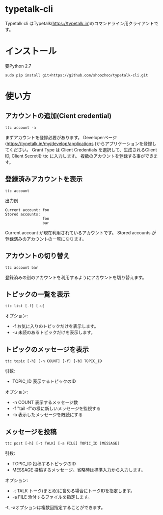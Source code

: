 typetalk-cli
============

Typetalk cli はTypetalk(https://typetalk.in)のコマンドライン用クライアントです。

インストール
=======
要Python 2.7
```
sudo pip install git+https://github.com/shoozhoo/typetalk-cli.git
```

使い方
=====
アカウントの追加(Cient credential)
--------------------------------
```
ttc account -a
```
まずアカウントを登録必要があります。
Developerページ(https://typetalk.in/my/develop/applications )からアプリケーションを登録してください。
Grant Type は Client Credentials を選択して、生成されるClient ID, Client Secretを ttc に入力します。
複数のアカウントを登録する事ができます。

登録済みアカウントを表示
---------------------
```
ttc account
```
出力例
```
Current account: foo
Stored accounts:
                 foo
                 bar
```
Current account が現在利用されているアカウントです。
Stored accounts が登録済みのアカウントの一覧になります。

アカウントの切り替え
-----------------
```
ttc account bar
```
登録済みの別のアカウントを利用するようにアカウントを切り替えます。

トピックの一覧を表示
---------------
```
ttc list [-f] [-u]
```

オプション:
* -f  お気に入りのトピックだけを表示します。
* -u  未読のあるトピックだけを表示します。

トピックのメッセージを表示
---------------------
```
ttc topic [-h] [-n COUNT] [-f] [-b] TOPIC_ID
```
引数:
* TOPIC_ID    表示するトピックのID

オプション:
* -n COUNT    表示するメッセージ数
* -f          "tail -f"の様に新しいメッセージを監視する
* -b          表示したメッセージを既読にする

メッセージを投稿
--------------
```
ttc post [-h] [-t TALK] [-a FILE] TOPIC_ID [MESSAGE]
```
引数:
* TOPIC_ID    投稿するトピックのID
* MESSAGE     投稿するメッセージ。省略時は標準入力から入力します。

オプション:
* -t TALK     トーク(まとめ)に含める場合にトークIDを指定します。
* -a FILE     添付するファイルを指定します。

-t, -aオプションは複数回指定することができます。
